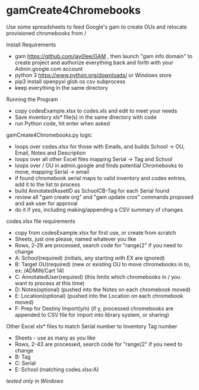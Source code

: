 # gamCreate4Chromebooks
Use some spreadsheets to feed Google's gam to create OUs and relocate provisioned chromebooks from /

Install Requirements

- gam  https://github.com/jay0lee/GAM , then launch "gam info domain" to create project and authorize everything back and forth with your Admin.google.com account
- python 3 https://www.python.org/downloads/ or Windows store
- pip3 install openpyxl glob os csv subprocess
- keep everything in the same directory

Running the Program

- copy codesExample.xlsx to codes.xls and edit to meet your needs
- Save inventory xls* file(s) in the same directory with code
- run Python code, hit enter when asked

gamCreate4Chromebooks.py logic

- loops over codes.xlsx for those with Emails, and builds School -> OU, Email, Notes and Description
- loops over all other Excel files mapping Serial -> Tag and School
- loops over / OU in admin.google and finds potential Chromebooks to move, mapping Serial -> email
- if found chromebook serial maps to valid inventory and codes entries, add it to the list to process
- build AnnotatedAssetID as SchoolCB-Tag for each Serial found
- review all "gam create org" and "gam update cros" commands proposed and ask user for approval
- do it if yes, including making/appending a CSV summary of changes

codes.xlsx file requirements

- copy from codesExample.xlsx for first use, or create from scratch
- Sheets, just one please, named whatever you like
- Rows, 2-29 are processed, search code for "range(2" if you need to change
- A: School(required) (initials, any starting with EX are ignored)
- B: Target OU(required) (new or existing OU to move chromebooks in to, ex: /ADMIN/Cart 14)
- C: AnnotatedUser(required) (this limits which chromebooks in / you want to process at this time)
- D: Notes(optional) (pushed into the Notes on each chromebook moved)
- E: Location(optional) (pushed into the Location on each chromebook moved)
- F: Prep for Destiny Import(y/n) (if y, processed chromebooks are appended to CSV file for import into library system, or sharing)

Other Excel xls* files to match Serial number to Inventory Tag number

- Sheets - use as many as you like
- Rows, 2-43 are processed, search code for "range(2" if you need to change
- B: Tag
- C: Serial
- E: School (matching codes.xlsx:A)

_tested only in Windows_
